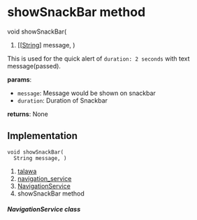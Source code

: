 
<div>

# showSnackBar method

</div>


void showSnackBar(

1.  [[[String](https://api.flutter.dev/flutter/dart-core/String-class.md)]
    message, )



This is used for the quick alert of `duration: 2 seconds` with text
message(passed).

**params**:

-   `message`: Message would be shown on snackbar
-   `duration`: Duration of Snackbar

**returns**: None



## Implementation

``` language-dart
void showSnackBar(
  String message, ) 
```







1.  [talawa](../../index.md)
2.  [navigation_service](../../services_navigation_service/)
3.  [NavigationService](../../services_navigation_service/NavigationService-class.md)
4.  showSnackBar method

##### NavigationService class








